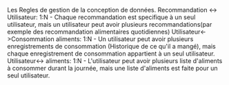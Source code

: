 Les Regles de gestion de la conception de données. 
Recommandation <-> Utilisateur:
1:N - Chaque recommandation est specifique à un seul utilisateur, mais un utilisateur peut avoir plusieurs recommandations(par exemple des recommandation alimentaires quotidiennes)
Utilisateur<->Consommation aliments:
1:N - Un utilisateur peut avoir plusieurs enregistrements de consommation (Historique de ce qu'il a mangé), mais chaque enregistrement de consommation appartient à un seul utilisateur.
Utilisateur<-> aliments:
1:N - L'utilisateur peut avoir plusieurs liste d'aliments à consommer durant la journée, mais une liste d'aliments est faite pour un seul utilisateur. 